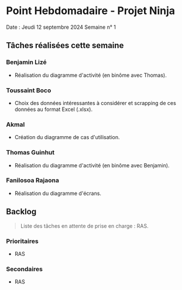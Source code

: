 # Point Hebdomadaire - Projet Ninja

Date : Jeudi 12 septembre 2024
Semaine n° 1

## Tâches réalisées cette semaine

### Benjamin Lizé

- Réalisation du diagramme d'activité (en binôme avec Thomas).

### Toussaint Boco

- Choix des données intéressantes à considérer et scrapping
de ces données au format Excel (.xlsx).


### Akmal

- Création du diagramme de cas d'utilisation.

### Thomas Guinhut

- Réalisation du diagramme d'activité (en binôme avec Benjamin).


### Fanilosoa Rajaona

- Réalisation du diagramme d'écrans.


## Backlog

> Liste des tâches en attente de prise en charge : RAS.

### Prioritaires

- RAS

### Secondaires

- RAS
